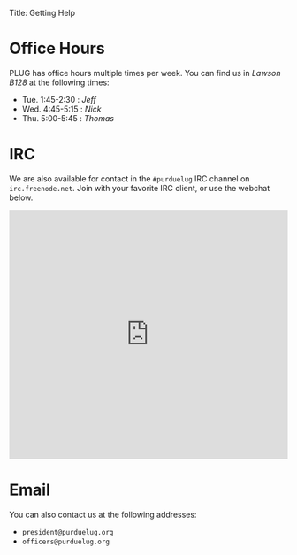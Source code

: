 Title: Getting Help

# Office Hours
  PLUG has office hours multiple times per week. You can find us in *Lawson B128* at the following times:
  
  - Tue. 1:45-2:30 : *Jeff*
  - Wed. 4:45-5:15 : *Nick*
  - Thu. 5:00-5:45 : *Thomas*

# IRC

  We are also available for contact in the `#purduelug` IRC channel on `irc.freenode.net`.  Join with your favorite IRC client, or use the webchat below.
  
<iframe src="https://kiwiirc.com/client/irc.freenode.net/?nick=Webchat|?&theme=mini#purduelug" style="border:0; width:100%; height:450px;"></iframe>

# Email

  You can also contact us at the following addresses:

  - `president@purduelug.org`
  - `officers@purduelug.org`
